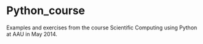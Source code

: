 Python_course
=============

Examples and exercises from the course Scientific Computing using Python at AAU in May 2014.
